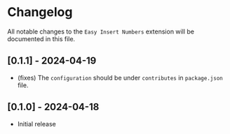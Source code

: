 # Changelog

All notable changes to the `Easy Insert Numbers` extension will be documented in this file.

## [0.1.1] - 2024-04-19

- (fixes) The `configuration` should be under `contributes` in `package.json` file.

## [0.1.0] - 2024-04-18

- Initial release
